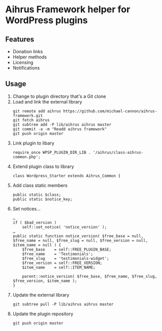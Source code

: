 # Aihrus Framework helper for WordPress plugins

## Features

* Donation links
* Helper methods
* Licensing
* Notifications

## Usage

1. Change to plugin directory that's a Git clone
1. Load and link the external library
	```
	git remote add aihrus https://github.com/michael-cannon/aihrus-framework.git
	git fetch aihrus 
	git subtree add -P lib/aihrus aihrus master
	git commit -a -m "Readd aihrus framework"
	git push origin master
	```
1. Link plugin to libary
	```
	require_once WPSP_PLUGIN_DIR_LIB . '/aihrus/class-aihrus-common.php';
1. Extend plugin class to library
	```
	class Wordpress_Starter extends Aihrus_Common {
	```
1. Add class static members
	```
	public static $class;
	public static $notice_key;
	```
1. Set notices…
	```
	…
	if ( $bad_version )
		self::set_notice( 'notice_version' );
	…
	public static function notice_version( $free_base = null, $free_name = null, $free_slug = null, $free_version = null, $item_name = null ) {
		$free_base    = self::FREE_PLUGIN_BASE;
		$free_name    = 'Testimonials';
		$free_slug    = 'testimonials-widget';
		$free_version = self::FREE_VERSION;
		$item_name    = self::ITEM_NAME;

		parent::notice_version( $free_base, $free_name, $free_slug, $free_version, $item_name );
	}
	```
1. Update the external library
	```
	git subtree pull -P lib/aihrus aihrus master
	```
1. Update the plugin repository
	```
	git push origin master
	```
